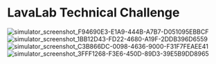 # LavaLab Technical Challenge

![simulator_screenshot_F94690E3-E1A9-444B-A7B7-D051095EBBCF](https://github.com/user-attachments/assets/b1b245bc-a413-4900-9218-d002cee39b9e)
![simulator_screenshot_1BB12D43-FD22-4680-A19F-2DDB396D6559](https://github.com/user-attachments/assets/a83937a4-205d-4588-96fa-1a4004b1b122)
![simulator_screenshot_C3B866DC-0098-4636-9000-F31F7FEAEE41](https://github.com/user-attachments/assets/83151a68-3377-439c-bb08-0144e2d6620f)
![simulator_screenshot_3FFF1268-F3E6-450D-89D3-39E5B9DD8965](https://github.com/user-attachments/assets/023414ca-549f-4844-9337-955d490a2856)

